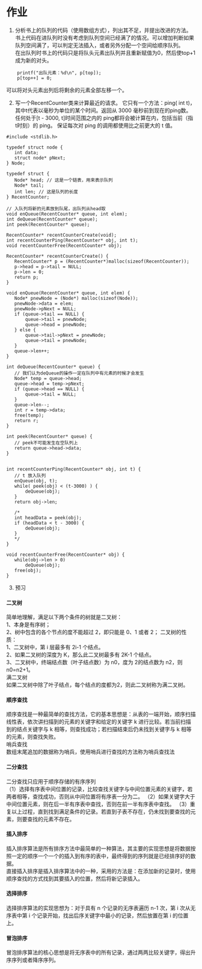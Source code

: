 # 作业
1. 分析书上的队列的代码（使用数组方式），列出其不足，并提出改进的方法。  
书上代码在进队列时没有考虑到队列空间已经满了的情况。可以增加判断如果队列空间满了，可以判定无法插入，或者另外分配一个空间给顺序队列。  
在出队列时书上的代码只是将队头元素出队列并且重新赋值为0，然后使top+1成为新的对头。
```
    printf("出队元素：%d\n", p[top]);
    p[top++] = 0;
```
可以将对头元素出列后将剩余的元素全部左移一个。


2. 写一个RecentCounter类来计算最近的请求。
它只有一个方法：ping( int t)，其中t代表以毫秒为单位的某个时间。返回从 3000 毫秒前到现在的ping数。
任何处于[t - 3000, t]时间范围之内的 ping都将会被计算在内，包括当前（指 t时刻）的 ping。
保证每次对 ping 的调用都使用比之前更大的 t 值。  
 ```
#include <stdlib.h>

typedef struct node {
    int data;
    struct node* pNext;
} Node;

typedef struct {
    Node* head; // 这是一个链表，用来表示队列
    Node* tail;
    int len; // 这是队列的长度
} RecentCounter;

// 入队列将新的元素放到队尾，出队列从head取
void enQueue(RecentCounter* queue, int elem);
int deQueue(RecentCounter* queue);
int peek(RecentCounter* queue);

RecentCounter* recentCounterCreate(void);
int recentCounterPing(RecentCounter* obj, int t);
void recentCounterFree(RecentCounter* obj);

RecentCounter* recentCounterCreate() {
    RecentCounter* p = (RecentCounter*)malloc(sizeof(RecentCounter));
    p->head = p->tail = NULL;
    p->len = 0;
    return p;
}

void enQueue(RecentCounter* queue, int elem) {
    Node* pnewNode = (Node*) malloc(sizeof(Node));
    pnewNode->data = elem;
    pnewNode->pNext = NULL;
    if (queue->tail == NULL) {
        queue->tail = pnewNode;
        queue->head = pnewNode;
    } else {
        queue->tail->pNext = pnewNode;
        queue->tail = pnewNode;
    }
    queue->len++;
}

int deQueue(RecentCounter* queue) {
    // 我们认为deQueue的操作一定在队列中有元素的时候才会发生
    Node* temp = queue->head;
    queue->head = temp->pNext;
    if (queue->head == NULL) {
        queue->tail = NULL;
    }
    queue->len--;
    int r = temp->data;
    free(temp);
    return r;
}

int peek(RecentCounter* queue) {
    // peek不可能发生在空队列上
    return queue->head->data;
}


int recentCounterPing(RecentCounter* obj, int t) {
    // t 放入队列
    enQueue(obj, t);
    while( peek(obj) < (t-3000) ) {
        deQueue(obj);
    }
    return obj->len;

    /*
    int headData = peek(obj);
    if (headData < t - 3000) {
        deQueue(obj);
    }
    */
}

void recentCounterFree(RecentCounter* obj) {
    while(obj->len > 0)
        deQueue(obj);
    free(obj);
}
```
3. 预习  
#### 二叉树
简单地理解，满足以下两个条件的树就是二叉树：  
1、本身是有序树；  
2、树中包含的各个节点的度不能超过 2，即只能是 0、1 或者 2；
二叉树的性质：  
1、二叉树中，第 i 层最多有 2i-1 个结点。  
2、如果二叉树的深度为 K，那么此二叉树最多有 2K-1 个结点。  
3、二叉树中，终端结点数（叶子结点数）为 n0，度为 2的结点数为 n2，则 n0=n2+1。  
满二叉树  
如果二叉树中除了叶子结点，每个结点的度都为2，则此二叉树称为满二叉树。

#### 顺序查找  
顺序查找是一种最简单的查找方法，它的基本思想是：从表的一端开始，顺序扫描线性表，依次讲扫描到的元素的关键字和给定的关键字 k 进行比较。若当前扫描到的结点关键字与 k 相等，则查找成功；若扫描结束后仍未找到关键字与 k 相等的元素，则查找失败。  
哨兵查找  
数组末尾追加的数据称为哨兵，使用哨兵进行查找的方法称为哨兵查找法  
#### 二分查找
二分查找只应用于顺序存储的有序序列  
（1）选择有序表中间位置的记录，比较查找关键字与中间位置元素的关键字，若两者相等，查找成功，否则从中间位置将有序表一分为二。
（2）如果关键字大于中间位置元素，则在后一半有序表中查找，否则在前一半有序表中查找。
（3）重复以上过程，直到找到满足条件的记录。若直到子表不存在，仍未找到要查找的元素，则要查找的元素不存在。
#### 插入排序  
插入排序算法是所有排序方法中最简单的一种算法，其主要的实现思想是将数据按照一定的顺序一个一个的插入到有序的表中，最终得到的序列就是已经排序好的数据。  
直接插入排序是插入排序算法中的一种，采用的方法是：在添加新的记录时，使用顺序查找的方式找到其要插入的位置，然后将新记录插入。  
#### 选择排序  
选择排序算法的实现思想为：对于具有 n 个记录的无序表遍历 n-1 次，第 i 次从无序表中第 i 个记录开始，找出后序关键字中最小的记录，然后放置在第 i 的位置上。  
 
#### 冒泡排序  
冒泡排序算法的核心思想是将无序表中的所有记录，通过两两比较关键字，得出升序序列或者降序序列。




